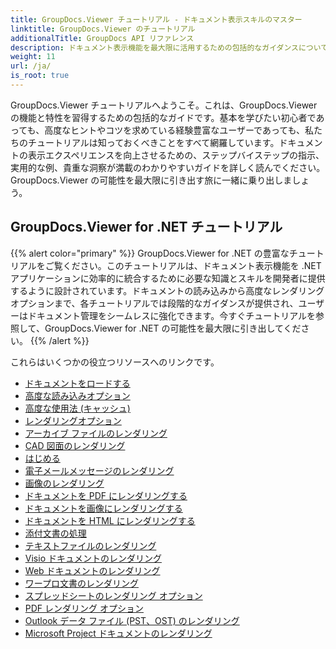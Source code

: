 ```yaml
---
title: GroupDocs.Viewer チュートリアル - ドキュメント表示スキルのマスター
linktitle: GroupDocs.Viewer のチュートリアル
additionalTitle: GroupDocs API リファレンス
description: ドキュメント表示機能を最大限に活用するための包括的なガイダンスについては、GroupDocs.Viewer チュートリアルを参照してください。今すぐその可能性を最大限に引き出してください!
weight: 11
url: /ja/
is_root: true
---
```


GroupDocs.Viewer チュートリアルへようこそ。これは、GroupDocs.Viewer の機能と特性を習得するための包括的なガイドです。基本を学びたい初心者であっても、高度なヒントやコツを求めている経験豊富なユーザーであっても、私たちのチュートリアルは知っておくべきことをすべて網羅しています。ドキュメントの表示エクスペリエンスを向上させるための、ステップバイステップの指示、実用的な例、貴重な洞察が満載のわかりやすいガイドを詳しく読んでください。 GroupDocs.Viewer の可能性を最大限に引き出す旅に一緒に乗り出しましょう。

## GroupDocs.Viewer for .NET チュートリアル
{{% alert color="primary" %}}
GroupDocs.Viewer for .NET の豊富なチュートリアルをご覧ください。このチュートリアルは、ドキュメント表示機能を .NET アプリケーションに効率的に統合するために必要な知識とスキルを開発者に提供するように設計されています。ドキュメントの読み込みから高度なレンダリング オプションまで、各チュートリアルでは段階的なガイダンスが提供され、ユーザーはドキュメント管理をシームレスに強化できます。今すぐチュートリアルを参照して、GroupDocs.Viewer for .NET の可能性を最大限に引き出してください。
{{% /alert %}}

これらはいくつかの役立つリソースへのリンクです。
 
- [ドキュメントをロードする](./net/loading-documents/)
- [高度な読み込みオプション](./net/advanced-loading/)
- [高度な使用法 (キャッシュ)](./net/advanced-usage-caching/)
- [レンダリングオプション](./net/rendering-options/)
- [アーカイブ ファイルのレンダリング](./net/rendering-archive-files/)
- [CAD 図面のレンダリング](./net/rendering-cad-drawings/)
- [はじめる](./net/getting-started/)
- [電子メールメッセージのレンダリング](./net/rendering-email-messages/)
- [画像のレンダリング](./net/image-rendering/)
- [ドキュメントを PDF にレンダリングする](./net/rendering-documents-pdf/)
- [ドキュメントを画像にレンダリングする](./net/rendering-documents-images/)
- [ドキュメントを HTML にレンダリングする](./net/rendering-documents-html/)
- [添付文書の処理](./net/processing-document-attachments/)
- [テキストファイルのレンダリング](./net/rendering-text-files/)
- [Visio ドキュメントのレンダリング](./net/rendering-visio-documents/)
- [Web ドキュメントのレンダリング](./net/rendering-web-documents/)
- [ワープロ文書のレンダリング](./net/rendering-word-processing-documents/)
- [スプレッドシートのレンダリング オプション](./net/spreadsheet-rendering-options/)
- [PDF レンダリング オプション](./net/pdf-rendering-options/)
- [Outlook データ ファイル (PST、OST) のレンダリング](./net/rendering-outlook-data-files/)
- [Microsoft Project ドキュメントのレンダリング](./net/rendering-ms-project-documents/)
